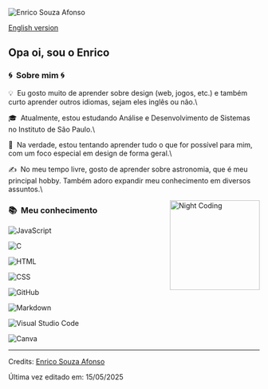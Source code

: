 ﻿![Enrico Souza Afonso](https://www.publicdomainpictures.net/pictures/570000/velka/galaxy-universum-weltall-kosmos-1705342933lA7.jpg)

  [English version](./README.md)


<h2>Opa oi, sou o Enrico</h2>

  


### :cyclone: &nbsp;Sobre mim :cyclone:

  


💡 &nbsp;Eu gosto muito de aprender sobre design (web, jogos, etc.) e também curto aprender outros idiomas, sejam eles inglês ou não.\

🎓 &nbsp;Atualmente, estou estudando Análise e Desenvolvimento de Sistemas no Instituto de São Paulo.\

🌱 &nbsp;Na verdade, estou tentando aprender tudo o que for possível para mim, com um foco especial em design de forma geral.\

✍️ &nbsp;No meu tempo livre, gosto de aprender sobre astronomia, que é meu principal hobby. Também adoro expandir meu conhecimento em diversos assuntos.\

  

<img alt="Night Coding" src="https://1.bp.blogspot.com/-cmw9sUYWbJE/WZkaLukl2oI/AAAAAAAAEL8/fK0TofUA32o0ORIPRkSujitxri0EHKgDgCLcBGAs/s640/AURORA__.gif" align="right" height="180em"/>



  

###  :books: &nbsp;Meu conhecimento 

 
![JavaScript](https://img.shields.io/badge/-JavaScript-05122A?style=flat&logo=javascript)

![C](https://img.shields.io/badge/-C-05122A?style=flat&logo=C&logoColor=A8B9CC)
  

![HTML](https://img.shields.io/badge/-HTML-05122A?style=flat&logo=HTML5)


![CSS](https://img.shields.io/badge/-CSS-05122A?style=flat&logo=CSS3&logoColor=1572B6)

![GitHub](https://img.shields.io/badge/-GitHub-05122A?style=flat&logo=github)

  
![Markdown](https://img.shields.io/badge/-Markdown-05122A?style=flat&logo=markdown)

  
![Visual Studio Code](https://img.shields.io/badge/-Visual%20Studio%20Code-05122A?style=flat&logo=visual-studio-code&logoColor=007ACC)

![Canva](https://img.shields.io/badge/Canva-%2300C4CC.svg?&logo=Canva&logoColor=white)
&nbsp;
 
-----

  

Credits: [Enrico Souza Afonso](https://github.com/EnricoSouzaAfonso)

  

  
Última vez editado em: 15/05/2025
